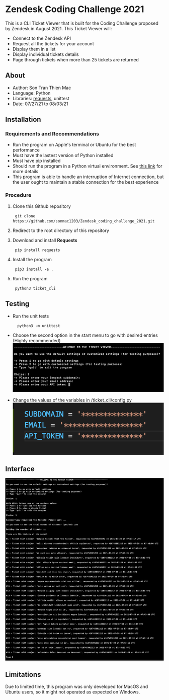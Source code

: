 # Zendesk Coding Challenge 2021
This is a CLI Ticket Viewer that is built for the Coding Challenge proposed by Zendesk in August 2021.
This Ticket Viewer will:
- Connect to the Zendesk API
- Request all the tickets for your account 
- Display them in a list
- Display individual tickets details
- Page through tickets when more than 25 tickets are returned
## About
- Author: Son Tran Thien Mac
- Language: Python
- Libraries: [requests](https://docs.python-requests.org/en/master/), unittest
- Date: 07/27/21 to 08/03/21

## Installation
### Requirements and Recommendations
- Run the program on Apple's terminal or Ubuntu for the best performance
- Must have the lastest version of Python installed
- Must have pip installed
- Should run the program in a Python virtual environment. See [this link](https://docs.python.org/3/library/venv.html) for more details
- This program is able to handle an interruption of Internet connection, but the user ought to maintain a stable connection for the best experience
### Procedure
1. Clone this Github repository

        git clone https://github.com/sonmac1203/Zendesk_coding_challenge_2021.git

2. Redirect to the root directory of this repository
3. Download and install **Requests**

        pip install requests
    
4. Install the program

        pip3 install -e .
        
5. Run the program

        python3 ticket_cli
        
## Testing
- Run the unit tests

        python3 -m unittest

- Choose the second option in the start menu to go with desired entries (Highly recommended)
![Startmenu](/images/startmenu.png)

- Change the values of the variables in /ticket_cli/config.py
![Config.py](/images/config.png)      

## Interface
![Interface](/images/interface.png)

## Limitations
Due to limited time, this program was only developed for MacOS and Ubuntu users, so it might not operated as expected on Windows.


